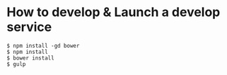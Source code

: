 # How to develop & Launch a develop service

~~~
$ npm install -gd bower
$ npm install
$ bower install
$ gulp
~~~
